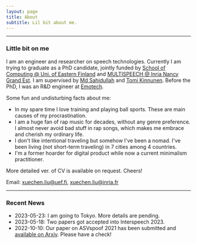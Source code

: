 ```yaml
---
layout: page
title: About
subtitle: Lil bit about me.
---
```


<!-- Yo what's up? How can you be that bored which leads you to this place, having any interest to an "underdog"? -->

<!-- I now expect myself to graduate at the 2nd half of 2023 and I am now (almost) on the job market. Please DM me on Linkedin or send me email if you are interested to talk! I have primary interest in postdoctoral research positions about speech processing, but definitely open to high-tier industry positions as well. -->

<!-- Email: xuechen.liu@uef.fi, xuechen.liu@inria.fr -->

-------------------
### Little bit on me
I am an engineer and researcher on speech technologies. Currently I am trying to graduate as a PhD candidate, jointly funded by [School of Computing @ Uni. of Eastern Finland](http://www.uef.fi/en/web/cs) and [MULTISPEECH @ Inria Nancy Grand Est](https://team.inria.fr/multispeech/). I am supervised by [Md Sahidullah](https://scholar.google.co.in/citations?user=jRcYfsQAAAAJ&hl=en) and [Tomi Kinnunen](http://cs.joensuu.fi/pages/tkinnu/webpage/). Before the PhD, I was an R&D engineer at [Emotech](https://www.linkedin.com/company/emotech-ltd/).

Some fun and undisturbing facts about me:
* In my spare time I love training and playing ball sports. These are main causes of my procrastination.
* I am a huge fan of rap music for decades, without any genre preference. I almost never avoid bad stuff in rap songs, which makes me embrace and cherish my ordinary life.
* I don't like intentional traveling but somehow I've been a nomad. I've been living (not short-term traveling) in 7 cities among 4 countries.
* I'm a former hoarder for digital product while now a current minimalism practitioner.

More detailed ver. of CV is available on request. Cheers!

Email: xuechen.liu@uef.fi, xuechen.liu@inria.fr

-------------------
### Recent News
* 2023-05-23: I am going to Tokyo. More details are pending.
* 2023-05-18: Two papers got accepted into Interspeech 2023.
* 2022-10-10: Our paper on ASVspoof 2021 has been submitted and [available on Arxiv](https://arxiv.org/abs/2210.02437). Please have a check!
<!-- * 2022-05-15: I started a summer research attachment at A*STAR @ Singapore. -->
<!-- * 2022-04-21: Three papers got accepted into Speaker Odyssey 2022. -->
<!-- * 2022-01-22: One paper got accepted into ICASSP 2022. -->
<!-- * 2021-10-15: One paper got accepted into SPL 2021. -->
<!-- * 2021-09-10: Two papers got accepted into ASRU 2021. -->
<!-- * 2021-01-30: One paper got accepted into ISCAS 2021. -->
<!-- * 2020-12-21: One patent I got involved last year at Emotech got accepted. -->